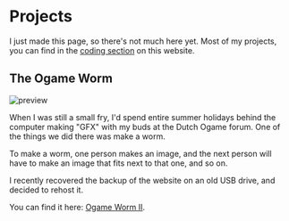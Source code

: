 # Projects
I just made this page, so there's not much here yet. Most of my projects, you can find in the [coding section](http://www.dwrolvink.com/?view=coding) on this website.

## The Ogame Worm
![preview](http://www.dwrolvink.com/md/img/worm.png)

When I was still a small fry, I'd spend entire summer holidays behind the computer making "GFX" with my buds at the Dutch Ogame forum. One of the things we did there was make a worm. 

To make a worm, one person makes an image, and the next person will have to make an image that fits next to that one, and so on.

I recently recovered the backup of the website on an old USB drive, and decided to rehost it. 

You can find it here: [Ogame Worm II](http://worm.dwrolvink.com).